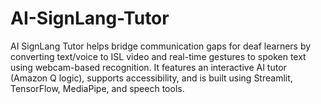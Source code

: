 # AI-SignLang-Tutor
AI SignLang Tutor helps bridge communication gaps for deaf learners by converting text/voice to ISL video and real-time gestures to spoken text using webcam-based recognition. It features an interactive AI tutor (Amazon Q logic), supports accessibility, and is built using Streamlit, TensorFlow, MediaPipe, and speech tools.
